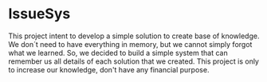 # IssueSys
This project intent to develop a simple solution to create base of knowledge.  We don´t need to have everything in memory, but we cannot simply forgot what we learned. So, we decided to build a simple system that can remember us all details of each solution that we created.  This project is only to increase our knowledge, don't have any financial purpose.
